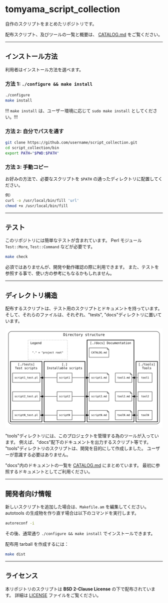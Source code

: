 # tomyama_script_collection

自作のスクリプトをまとめたリポジトリです。

配布スクリプト、及びツールの一覧と概要は、 [CATALOG.md](./docs/CATALOG.md) をご覧ください。

* * *

## インストール方法

利用者はインストール方法を選べます。

### 方法 1: `./configure && make install`
```sh
./configure
make install
```
!!! `make install` は、ユーザー環境に応じて `sudo make install` としてください。!!!

### 方法 2: 自分でパスを通す
```sh
git clone https://github.com/username/script_collection.git
cd script_collection/bin
export PATH="$PWD:$PATH"
```

### 方法 3: 手動コピー
お好みの方法で、必要なスクリプトを `$PATH` の通ったディレクトリに配置してください。

```sh
例）
curl -o /usr/local/bin/fill 'url'
chmod +x /usr/local/bin/fill
```

* * *

## テスト

このリポジトリには簡単なテストが含まれています。
Perl モジュール `Test::More`, `Test::Command` などが必要です。

```sh
make check
```

必須ではありませんが、開発や動作確認の際に利用できます。
また、テストを参照する事で、使い方の参考にもなるかもしれません。

* * *

## ディレクトリ構造

配布するスクリプトは、テスト用のスクリプトとドキュメントを持っています。
そして、それらのファイルは、それぞれ、"tests", "docs"ディレクトリに置いています。

![ディレクトリ構造図](docs/README_dir_struct.svg)

"tools"ディレクトリには、このプロジェクトを管理する為のツールが入っています。
例えば、"docs"配下のドキュメントを出力するスクリプト等です。
"tools"ディレクトリのスクリプトは、開発を目的にして作成しました。
ユーザーが意識する必要はありません。

"docs"内のドキュメントの一覧を [CATALOG.md](./docs/CATALOG.md) にまとめています。
最初に参照するドキュメントとしてご利用ください。

* * *

## 開発者向け情報

新しいスクリプトを追加した場合は、`Makefile.am` を編集してください。
autotools の生成物を作り直す場合は以下のコマンドを実行します。

```sh
autoreconf -i
```

その後、通常通り `./configure && make install` でインストールできます。

配布用 tarball を作成するには：

```sh
make dist
```

* * *

## ライセンス

本リポジトリのスクリプトは **BSD 2-Clause License** の下で配布されています。
詳細は [LICENSE](./LICENSE) ファイルをご覧ください。
